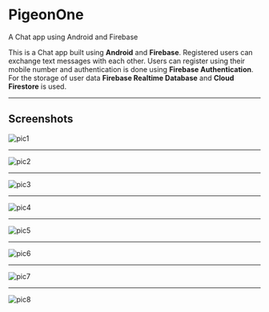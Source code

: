# PigeonOne
A Chat app using Android and Firebase

This is a Chat app built using **Android** and **Firebase**.
Registered users can exchange text messages with each other.
Users can register using their mobile number and authentication is done using **Firebase
Authentication**.
For the storage of user data **Firebase Realtime Database** and **Cloud Firestore** is used.

---

## Screenshots

![pic1](https://user-images.githubusercontent.com/35406566/106395054-16dc4000-6426-11eb-851d-06e6d6030de8.jpg)

---

![pic2](https://user-images.githubusercontent.com/35406566/106395061-25c2f280-6426-11eb-8f2a-57b1a4bb1c85.jpg)

---

![pic3](https://user-images.githubusercontent.com/35406566/106395096-691d6100-6426-11eb-9cb7-da17ae49e266.jpg)

---

![pic4](https://user-images.githubusercontent.com/35406566/106395107-75092300-6426-11eb-991d-d0b575fe048c.jpg)

---

![pic5](https://user-images.githubusercontent.com/35406566/106395116-818d7b80-6426-11eb-89e8-3634d83eddd6.jpg)

---

![pic6](https://user-images.githubusercontent.com/35406566/106395127-8eaa6a80-6426-11eb-8893-bafc093e0bf2.jpg)

---

![pic7](https://user-images.githubusercontent.com/35406566/106395134-9964ff80-6426-11eb-852d-8e40dd94abc4.jpg)

---

![pic8](https://user-images.githubusercontent.com/35406566/106395144-a4b82b00-6426-11eb-903f-825afb105ae2.jpg)

